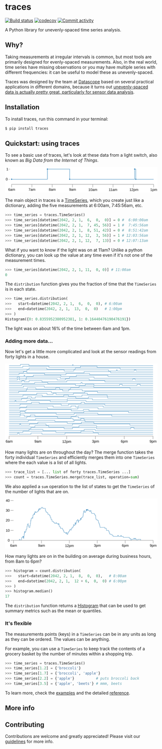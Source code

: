 # traces

<!-- [![Version](https://img.shields.io/pypi/v/traces.svg?)](https://pypi.python.org/pypi/traces) -->
<!-- [![PyVersions](https://img.shields.io/pypi/pyversions/traces.svg)](https://pypi.python.org/pypi/traces) -->
<!-- [![Documentation Status](https://readthedocs.org/projects/traces/badge/?version=master)](https://traces.readthedocs.io/en/master/?badge=master) -->
<!-- [![Release](https://img.shields.io/github/v/release/stringertheory/traces)](https://img.shields.io/github/v/release/stringertheory/traces) -->

[![Build status](https://img.shields.io/github/actions/workflow/status/stringertheory/traces/main.yml?branch=main)](https://github.com/stringertheory/traces/actions/workflows/main.yml?query=branch%3Amain)
[![codecov](https://codecov.io/gh/stringertheory/traces/branch/main/graph/badge.svg)](https://codecov.io/gh/stringertheory/traces)
[![Commit activity](https://img.shields.io/github/commit-activity/y/stringertheory/traces)](https://img.shields.io/github/commit-activity/m/stringertheory/traces)

A Python library for unevenly-spaced time series analysis.

## Why?

Taking measurements at irregular intervals is common, but most tools are
primarily designed for evenly-spaced measurements. Also, in the real
world, time series have missing observations or you may have multiple
series with different frequencies: it can be useful to model these as
unevenly-spaced.

Traces was designed by the team at
[Datascope](<[https://datascopeanalytics.com/](https://en.wikipedia.org/wiki/Datascope_Analytics)>) based on several practical
applications in different domains, because it turns out [unevenly-spaced
data is actually pretty great, particularly for sensor data
analysis](https://traces.readthedocs.io/).

## Installation

To install traces, run this command in your terminal:

```bash
$ pip install traces
```

## Quickstart: using traces

To see a basic use of traces, let's look at these data from a light
switch, also known as _Big Data from the Internet of Things_.

![](docs/_static/img/trace.svg)

The main object in traces is a [TimeSeries](https://traces.readthedocs.io/en/master/api_reference.html#timeseries), which you
create just like a dictionary, adding the five measurements at 6:00am,
7:45:56am, etc.

```python
>>> time_series = traces.TimeSeries()
>>> time_series[datetime(2042, 2, 1,  6,  0,  0)] = 0 #  6:00:00am
>>> time_series[datetime(2042, 2, 1,  7, 45, 56)] = 1 #  7:45:56am
>>> time_series[datetime(2042, 2, 1,  8, 51, 42)] = 0 #  8:51:42am
>>> time_series[datetime(2042, 2, 1, 12,  3, 56)] = 1 # 12:03:56am
>>> time_series[datetime(2042, 2, 1, 12,  7, 13)] = 0 # 12:07:13am
```

What if you want to know if the light was on at 11am? Unlike a python
dictionary, you can look up the value at any time even if it's not one
of the measurement times.

```python
>>> time_series[datetime(2042, 2, 1, 11,  0, 0)] # 11:00am
0
```

The `distribution` function gives you the fraction of time that the
`TimeSeries` is in each state.

```python
>>> time_series.distribution(
>>>   start=datetime(2042, 2, 1,  6,  0,  0), # 6:00am
>>>   end=datetime(2042, 2, 1,  13,  0,  0)   # 1:00pm
>>> )
Histogram({0: 0.8355952380952381, 1: 0.16440476190476191})
```

The light was on about 16% of the time between 6am and 1pm.

### Adding more data...

Now let's get a little more complicated and look at the sensor readings
from forty lights in a house.

![](docs/_static/img/traces.svg)

How many lights are on throughout the day? The merge function takes the
forty individual `TimeSeries` and efficiently merges them into one
`TimeSeries` where the each value is a list of all lights.

```python
>>> trace_list = [... list of forty traces.TimeSeries ...]
>>> count = traces.TimeSeries.merge(trace_list, operation=sum)
```

We also applied a `sum` operation to the list of states to get the
`TimeSeries` of the number of lights that are on.

![](docs/_static/img/count.svg)

How many lights are on in the building on average during business hours,
from 8am to 6pm?

```python
>>> histogram = count.distribution(
>>>   start=datetime(2042, 2, 1,  8,  0,  0),   # 8:00am
>>>   end=datetime(2042, 2, 1,  12 + 6,  0,  0) # 6:00pm
>>> )
>>> histogram.median()
17
```

The `distribution` function returns a [Histogram](https://traces.readthedocs.io/en/master/api_reference.html#histogram) that
can be used to get summary metrics such as the mean or quantiles.

### It's flexible

The measurements points (keys) in a `TimeSeries` can be in any units as
long as they can be ordered. The values can be anything.

For example, you can use a `TimeSeries` to keep track the contents of a
grocery basket by the number of minutes within a shopping trip.

```python
>>> time_series = traces.TimeSeries()
>>> time_series[1.2] = {'broccoli'}
>>> time_series[1.7] = {'broccoli', 'apple'}
>>> time_series[2.2] = {'apple'}          # puts broccoli back
>>> time_series[3.5] = {'apple', 'beets'} # mmm, beets
```

To learn more, check the [examples](https://traces.readthedocs.io/en/master/examples.html) and the detailed [reference](https://traces.readthedocs.io/en/master/api_reference.html#).

## More info

## Contributing

Contributions are welcome and greatly appreciated! Please visit our [guidelines](https://github.com/datascopeanalytics/traces/blob/master/CONTRIBUTING.md)
for more info.
